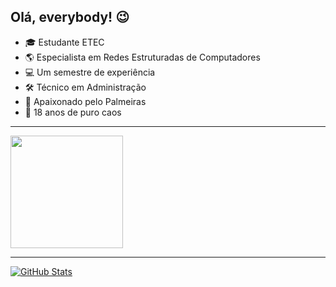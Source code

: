 ## Olá, everybody! :wink:

- :mortar_board: Estudante ETEC
- :earth_americas: Especialista em Redes Estruturadas de Computadores
- :computer: Um semestre de experiência
- :hammer_and_wrench: Técnico em Administração
- :purple_heart: Apaixonado pelo Palmeiras
- :angel: 18 anos de puro caos
<hr>
<a href="https://github.com/kexnux/kexnux">
<img height="180em" src="https://github-readme-stats.vercel.app/api/top-langs/?username=kexnux&layout=compact&langs_count=7&theme=dracula"/>
</a>
<hr>
<a href="https://github.com/kexnux/kexnux">
<img align="center" src="https://github-readme-stats.vercel.app/api?username=kexnux&show_icons=true&line_height=27&theme=dracula" alt="GitHub Stats"/>
</a>
